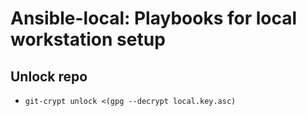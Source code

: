 Ansible-local: Playbooks for local workstation setup
====================================================


Unlock repo
-----------

- `git-crypt unlock <(gpg --decrypt local.key.asc)`
